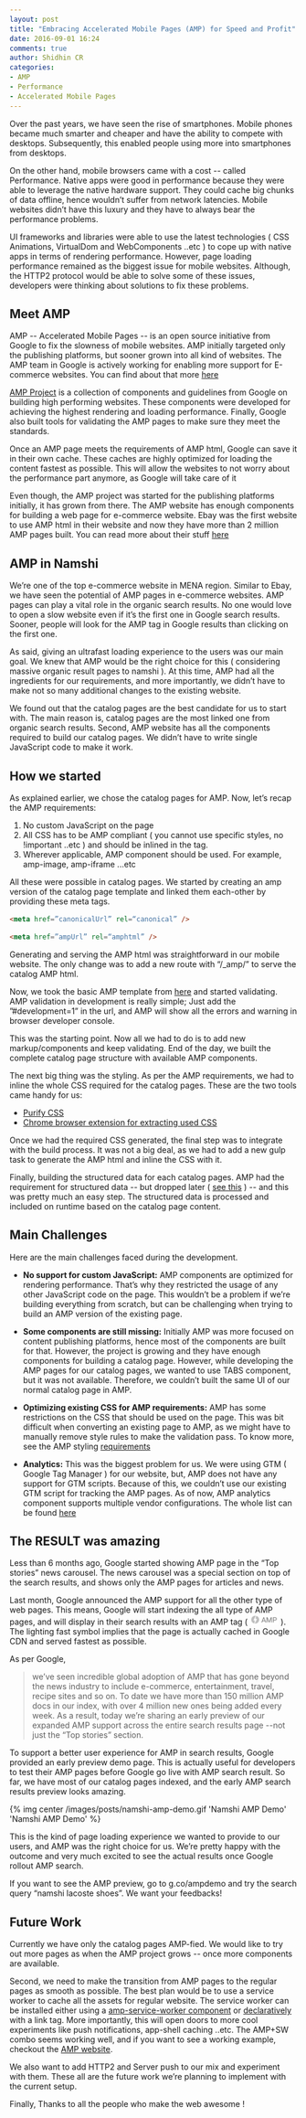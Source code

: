 ```yaml
---
layout: post
title: "Embracing Accelerated Mobile Pages (AMP) for Speed and Profit"
date: 2016-09-01 16:24
comments: true
author: Shidhin CR
categories:
- AMP
- Performance
- Accelerated Mobile Pages
---
```


Over the past years, we have seen the rise of smartphones. Mobile phones became much smarter and cheaper and have the ability to compete with desktops. Subsequently, this enabled people using more into smartphones from desktops.

On the other hand, mobile browsers came with a cost -- called Performance. Native apps were good in performance because they were able to leverage the native hardware support. They could cache big chunks of data offline, hence wouldn’t suffer from network latencies. Mobile websites didn’t have this luxury and they have to always bear the performance problems.
<!-- more -->
UI frameworks and libraries were able to use the latest technologies ( CSS Animations, VirtualDom and WebComponents ..etc ) to cope up with native apps in terms of rendering performance. However, page loading performance remained as the biggest issue for mobile websites. Although, the HTTP2 protocol would be able to solve some of these issues, developers were thinking about solutions to fix these problems.

## Meet AMP

AMP -- Accelerated Mobile Pages -- is an open source initiative from Google to fix the slowness of mobile websites. AMP initially targeted only the publishing platforms, but sooner grown into all kind of websites. The AMP team in Google is actively working for enabling more support for E-commerce websites. You can find about that more [here](https://amphtml.wordpress.com/2016/08/22/getting-started-with-amp-for-e-commerce/)

[AMP Project](https://www.ampproject.org/) is a collection of components and guidelines from Google on building high performing websites. These components were developed for achieving the highest rendering and loading performance. Finally, Google also built tools for validating the AMP pages to make sure they meet the standards.

Once an AMP page meets the requirements of AMP html, Google can save it in their own cache. These caches are highly optimized for loading the content fastest as possible. This will allow the websites to not worry about the performance part anymore, as Google will take care of it

Even though, the AMP project was started for the publishing platforms initially, it has grown from there. The AMP website has enough components for building a web page for e-commerce website. Ebay was the first website to use AMP html in their website and now they have more than 2 million AMP pages built. You can read more about their stuff [here](www.ebaytechblog.com/2016/06/30/browse-ebay-with-style-and-speed/)

## AMP in Namshi

We’re one of the top e-commerce website in MENA region. Similar to Ebay, we have seen the potential of AMP pages in e-commerce websites. AMP pages can play a vital role in the organic search results. No one would love to open a slow website even if it’s the first one in Google search results. Sooner, people will look for the AMP tag in Google results than clicking on the first one.

As said, giving an ultrafast loading experience to the users was our main goal. We knew that AMP would be the right choice for this ( considering massive organic result pages to namshi ). At this time, AMP had all the ingredients for our requirements, and more importantly, we didn’t have to make not so many additional changes to the existing website.

We found out that the catalog pages are the best candidate for us to start with. The main reason is, catalog pages are the most linked one from organic search results. Second, AMP website has all the components required to build our catalog pages. We didn’t have to write single JavaScript code to make it work.

## How we started

As explained earlier, we chose the catalog pages for AMP. Now, let’s recap the AMP requirements:

1. No custom JavaScript on the page
2. All CSS has to be AMP compliant ( you cannot use specific styles, no !important ..etc ) and should be inlined in the <head> tag.
3. Wherever applicable, AMP component should be used. For example, amp-image, amp-iframe ...etc

All these were possible in catalog pages. We started by creating an amp version of the catalog page template and linked them each-other by providing these meta tags.


```html AMP-html
<meta href=”canonicalUrl” rel=“canonical” />
```

```html Original-html
<meta href=”ampUrl” rel=“amphtml” />
```

Generating and serving the AMP html was straightforward in our mobile website. The only change was to add a new route with “/\_amp/” to serve the catalog AMP html.

Now, we took the basic AMP template from [here](https://www.ampproject.org/docs/get_started/create.html) and started validating. AMP validation in development is really simple; Just add the ”#development=1” in the url, and AMP will show all the errors and warning in browser developer console.

This was the starting point. Now all we had to do is to add new markup/components and keep validating. End of the day, we built the complete catalog page structure with available AMP components.

The next big thing was the styling. As per the AMP requirements, we had to inline the whole CSS required for the catalog pages. These are the two tools came handy for us:

- [Purify CSS](https://github.com/purifycss/purifycss)
- [Chrome browser extension for extracting used CSS](https://chrome.google.com/webstore/detail/css-used/cdopjfddjlonogibjahpnmjpoangjfff)

Once we had the required CSS generated, the final step was to integrate with the build process. It was not a big deal, as we had to add a new gulp task to generate the AMP html and inline the CSS with it.

Finally, building the structured data for each catalog pages. AMP had the requirement for structured data -- but dropped later ( [see this](https://support.google.com/webmasters/answer/6211453?hl=en) ) -- and this was pretty much an easy step. The structured data is processed and included on runtime based on the catalog page content.

## Main Challenges

Here are the main challenges faced during the development.

- **No support for custom JavaScript:**
AMP components are optimized for rendering performance. That’s why they restricted the usage of any other JavaScript code on the page. This wouldn’t be a problem if we’re building everything from scratch, but can be challenging when trying to build an AMP version of the existing page.

- **Some components are still missing:**
Initially AMP was more focused on content publishing platforms, hence most of the components are built for that. However, the project is growing and they have enough components for building a catalog page. However, while developing the AMP pages for our catalog pages, we wanted to use TABS component, but it was not available. Therefore, we couldn’t built the same UI of our normal catalog page in AMP.

- **Optimizing existing CSS for AMP requirements:**
AMP has some restrictions on the CSS that should be used on the page. This was bit difficult when converting an existing page to AMP, as we might have to manually remove style rules to make the validation pass. To know more, see the AMP styling [requirements](https://www.ampproject.org/docs/guides/responsive/style_pages.html)

- **Analytics:**
This was the biggest problem for us. We were using GTM ( Google Tag Manager ) for our website, but, AMP does not have any support for GTM scripts. Because of this, we couldn’t use our existing GTM script for tracking the AMP pages.
As of now, AMP analytics component supports multiple vendor configurations. The whole list can be found [here](https://github.com/ampproject/amphtml/blob/master/extensions/amp-analytics/0.1/vendors.js)

## The RESULT was amazing

Less than 6 months ago, Google started showing AMP page in the “Top stories” news carousel. The news carousel was a special section on top of the search results, and shows only the AMP pages for articles and news.

Last month, Google announced the AMP support for all the other type of web pages. This means, Google will start indexing the all type of AMP pages, and will display in their search results with an AMP tag ( ![amp-fast-logo](/images/posts/AMP_logo.png) ). The lighting fast symbol implies that the page is actually cached in Google CDN and served fastest as possible.

As per Google,

> we’ve seen incredible global adoption of AMP that has gone beyond the news industry to include e-commerce, entertainment, travel, recipe sites and so on. To date we have more than 150 million AMP docs in our index, with over 4 million new ones being added every week. As a result, today we’re sharing an early preview of our expanded AMP support across the entire search results page --not just the “Top stories” section.

To support a better user experience for AMP in search results, Google provided an early preview demo page. This is actually useful for developers to test their AMP pages before Google go live with AMP search result. So far, we have most of our catalog pages indexed, and the early AMP search results preview looks amazing.

{% img center /images/posts/namshi-amp-demo.gif 'Namshi AMP Demo' 'Namshi AMP Demo' %}

This is the kind of page loading experience we wanted to provide to our users, and AMP was the right choice for us. We’re pretty happy with the outcome and very much excited to see the actual results once Google rollout AMP search.

If you want to see the AMP preview, go to g.co/ampdemo  and try the search query “namshi lacoste shoes”. We want your feedbacks!

## Future Work

Currently we have only the catalog pages AMP-fied. We would like to try out more pages as when the AMP project grows -- once more components are available.

Second, we need to make the transition from AMP pages to the regular pages as smooth as possible. The best plan would be to use a service worker to cache all the assets for regular website. The service worker can be installed either using a [amp-service-worker component](https://ampbyexample.com/components/amp-install-serviceworker/)  or [declaratively](https://philna.sh/blog/2016/08/17/install-a-service-worker-declaratively/) with a link tag. More importantly, this will open doors to more cool experiments like push notifications, app-shell caching ..etc. The AMP+SW combo seems working well, and if you want to see a working example, checkout the [AMP website](https://www.ampproject.org/).

We also want to add HTTP2 and Server push to our mix and experiment with them. These all are the future work we’re planning to implement with the current setup.

Finally, Thanks to all the people who make the web awesome !
